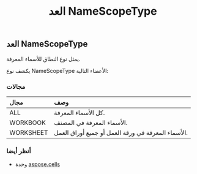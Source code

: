 ﻿---
title: العد NameScopeType
second_title: Aspose.Cells for Python via .NET API المراجع
description:
type: docs
weight: 2250
url: /ar/python-net/aspose.cells/namescopetype/
is_root: false
---
##  العد NameScopeType
يمثل نوع النطاق للأسماء المعرفة.



يكشف نوع NameScopeType الأعضاء التالية:

###  مجالات
| مجال| وصف|
| :- | :- |
| ALL | كل الأسماء المعرفة.|
| WORKBOOK | الأسماء المعرفة في المصنف.|
| WORKSHEET | الأسماء المعرفة في ورقة العمل أو جميع أوراق العمل.|



###  أنظر أيضا
* وحدة [aspose.cells](..)

